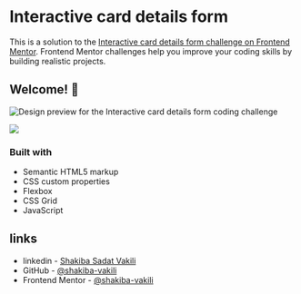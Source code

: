 # Interactive card details form

This is a solution to the [Interactive card details form challenge on Frontend Mentor](https://www.frontendmentor.io/challenges/interactive-card-details-form-XpS8cKZDWw). Frontend Mentor challenges help you improve your coding skills by building realistic projects.

## Welcome! 👋

![Design preview for the Interactive card details form coding challenge](./images/demo1.png)

<img src='./images/demo2.png'>

### Built with

- Semantic HTML5 markup
- CSS custom properties
- Flexbox
- CSS Grid
- JavaScript

## links

- linkedin - [Shakiba Sadat Vakili](https://www.linkedin.com/in/shakiba-vakili/)
- GitHub - [@shakiba-vakili](https://github.com/shakiba-vakili)
- Frontend Mentor - [@shakiba-vakili](https://www.frontendmentor.io/profile/shakiba-vakili)
